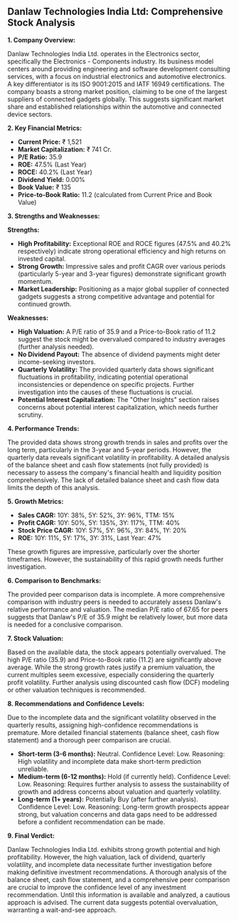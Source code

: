 ## Danlaw Technologies India Ltd: Comprehensive Stock Analysis

**1. Company Overview:**

Danlaw Technologies India Ltd. operates in the Electronics sector, specifically the Electronics - Components industry.  Its business model centers around providing engineering and software development consulting services, with a focus on industrial electronics and automotive electronics.  A key differentiator is its ISO 9001:2015 and IATF 16949 certifications. The company boasts a strong market position, claiming to be one of the largest suppliers of connected gadgets globally.  This suggests significant market share and established relationships within the automotive and connected device sectors.

**2. Key Financial Metrics:**

* **Current Price:** ₹ 1,521
* **Market Capitalization:** ₹ 741 Cr.
* **P/E Ratio:** 35.9
* **ROE:** 47.5% (Last Year)
* **ROCE:** 40.2% (Last Year)
* **Dividend Yield:** 0.00%
* **Book Value:** ₹ 135
* **Price-to-Book Ratio:** 11.2 (calculated from Current Price and Book Value)


**3. Strengths and Weaknesses:**

**Strengths:**

* **High Profitability:**  Exceptional ROE and ROCE figures (47.5% and 40.2% respectively) indicate strong operational efficiency and high returns on invested capital.
* **Strong Growth:** Impressive sales and profit CAGR over various periods (particularly 5-year and 3-year figures) demonstrate significant growth momentum.
* **Market Leadership:**  Positioning as a major global supplier of connected gadgets suggests a strong competitive advantage and potential for continued growth.


**Weaknesses:**

* **High Valuation:** A P/E ratio of 35.9 and a Price-to-Book ratio of 11.2 suggest the stock might be overvalued compared to industry averages (further analysis needed).
* **No Dividend Payout:** The absence of dividend payments might deter income-seeking investors.
* **Quarterly Volatility:**  The provided quarterly data shows significant fluctuations in profitability, indicating potential operational inconsistencies or dependence on specific projects.  Further investigation into the causes of these fluctuations is crucial.
* **Potential Interest Capitalization:** The "Other Insights" section raises concerns about potential interest capitalization, which needs further scrutiny.


**4. Performance Trends:**

The provided data shows strong growth trends in sales and profits over the long term, particularly in the 3-year and 5-year periods. However, the quarterly data reveals significant volatility in profitability.  A detailed analysis of the balance sheet and cash flow statements (not fully provided) is necessary to assess the company's financial health and liquidity position comprehensively.  The lack of detailed balance sheet and cash flow data limits the depth of this analysis.

**5. Growth Metrics:**

* **Sales CAGR:** 10Y: 38%, 5Y: 52%, 3Y: 96%, TTM: 15%
* **Profit CAGR:** 10Y: 50%, 5Y: 135%, 3Y: 117%, TTM: 40%
* **Stock Price CAGR:** 10Y: 57%, 5Y: 96%, 3Y: 84%, 1Y: 20%
* **ROE:** 10Y: 11%, 5Y: 17%, 3Y: 31%, Last Year: 47%

These growth figures are impressive, particularly over the shorter timeframes.  However, the sustainability of this rapid growth needs further investigation.

**6. Comparison to Benchmarks:**

The provided peer comparison data is incomplete.  A more comprehensive comparison with industry peers is needed to accurately assess Danlaw's relative performance and valuation.  The median P/E ratio of 67.65 for peers suggests that Danlaw's P/E of 35.9 might be relatively lower, but more data is needed for a conclusive comparison.

**7. Stock Valuation:**

Based on the available data, the stock appears potentially overvalued. The high P/E ratio (35.9) and Price-to-Book ratio (11.2) are significantly above average. While the strong growth rates justify a premium valuation, the current multiples seem excessive, especially considering the quarterly profit volatility.  Further analysis using discounted cash flow (DCF) modeling or other valuation techniques is recommended.

**8. Recommendations and Confidence Levels:**

Due to the incomplete data and the significant volatility observed in the quarterly results, assigning high-confidence recommendations is premature.  More detailed financial statements (balance sheet, cash flow statement) and a thorough peer comparison are crucial.

* **Short-term (3-6 months):**  Neutral.  Confidence Level: Low.  Reasoning:  High volatility and incomplete data make short-term prediction unreliable.
* **Medium-term (6-12 months):**  Hold (if currently held).  Confidence Level: Low.  Reasoning:  Requires further analysis to assess the sustainability of growth and address concerns about valuation and quarterly volatility.
* **Long-term (1+ years):**  Potentially Buy (after further analysis). Confidence Level: Low. Reasoning:  Long-term growth prospects appear strong, but valuation concerns and data gaps need to be addressed before a confident recommendation can be made.


**9. Final Verdict:**

Danlaw Technologies India Ltd. exhibits strong growth potential and high profitability. However, the high valuation, lack of dividend, quarterly volatility, and incomplete data necessitate further investigation before making definitive investment recommendations.  A thorough analysis of the balance sheet, cash flow statement, and a comprehensive peer comparison are crucial to improve the confidence level of any investment recommendation.  Until this information is available and analyzed, a cautious approach is advised.  The current data suggests potential overvaluation, warranting a wait-and-see approach.
